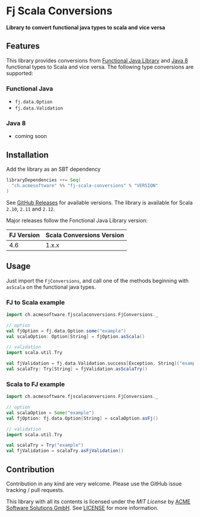 Fj Scala Conversions
====================

**Library to convert functional java types to scala and vice versa**

Features
--------

This library provides conversions from [Functional Java Library](http://www.functionaljava.org/) and 
[Java 8](http://www.oracle.com/technetwork/java/javase/8-relnotes-2226341.html) functional types to Scala and vice 
versa. The following type conversions are supported:

### Functional Java

- `fj.data.Option`
- `fj.data.Validation`

### Java 8

- coming soon

Installation
------------

Add the library as an SBT dependency

```scala
libraryDependencies ++= Seq(
  "ch.acmesoftware" %% "fj-scala-conversions" % "VERSION"
)
```

See [GitHub Releases](https://github.com/acme-software/fj-scala-conversions/releases) for available versions. The 
library is available for Scala `2.10`, `2.11` and `2.12`.

Major releases follow the Fonctional Java Library version:

| FJ Version | Scala Conversions Version |
| ---------- | ------------------------- |
| 4.6        | 1.x.x                     |

Usage
-----

Just import the `FjConversions`, and call one of the methods beginning with `asScala` on the functional java types.

### FJ to Scala example

```scala
import ch.acmesoftware.fjscalaconversions.FjConversions._

// option
val fjOption = fj.data.Option.some("example")
val scalaOption: Option[String] = fjOption.asScala()

// validation
import scala.util.Try

val fjValidation = fj.data.Validation.success[Exception, String]("example") // failurew type must be explicitely stated
val scalaTry: Try[String] = fjValidation.asScalaTry()

```

### Scala to FJ example

```scala
import ch.acmesoftware.fjscalaconversions.FjConversions._

// option
val scalaOption = Some("example")
val fjOption: fj.data.Option[String] = scalaOption.asFj()

// validation
import scala.util.Try

val scalaTry = Try("example")
val fjValidation = scalaTry.asFjValidation()
```

Contribution
------------

Contribution in any kind are very welcome. Please use the GitHub issue tracking / pull requests.

This library with all its contents is licensed under the *MIT License* by 
[ACME Software Solutions GmbH](https://github.com/acme-software). See [LICENSE](LICENSE) for more information.
